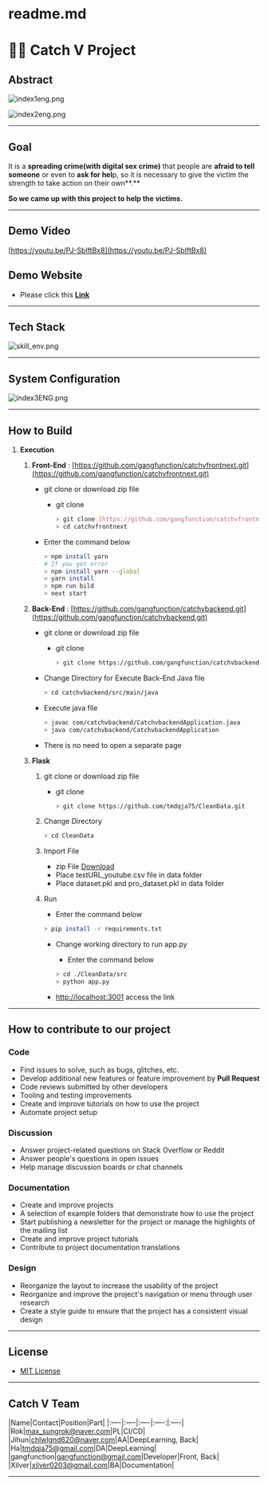 # readme.md

# 🕵️‍♀️ Catch V Project

## Abstract

![index1eng.png](img/index1eng.png)

![index2eng.png](img/index2eng.png)

---

## Goal

 It is a **spreading crime(with digital sex crime)** that people are **afraid to tell someone** or even to **ask for hel**p, so it is necessary to give the victim the strength to take action on their own**.**

**So we came up with this project to help the victims.**

---

## Demo Video

[https://youtu.be/PJ-SbIftBx8](https://youtu.be/PJ-SbIftBx8)

## Demo Website

- Please click this [**Link**](http://catchv.net)

---

## Tech Stack

![skill_env.png](img/skill_env.png)

---

## System Configuration

![index3ENG.png](img/index3ENG.png)

---

## How to Build

1. **Execution**
    1. **Front-End** : [https://github.com/gangfunction/catchvfrontnext.git](https://github.com/gangfunction/catchvfrontnext.git)
        - git clone or download zip file
            - git clone
                
                ```bash
                > git clone [https://github.com/gangfunction/catchvfrontnext.git](https://github.com/gangfunction/catchvfrontnext.git)
                > cd catchvfrontnext
                ```
                
        - Enter the command below
            
            ```bash
            > npm install yarn
            # If you get error
            > npm install yarn --global
            > yarn install
            > npm run bild
            > next start
            ```
            
    2. **Back-End** : [https://github.com/gangfunction/catchvbackend.git](https://github.com/gangfunction/catchvbackend.git)
        - git clone or download zip file
            - git clone
                
                ```bash
                > git clone https://github.com/gangfunction/catchvbackend.git
                ```
                
        - Change Directory for Execute Back-End Java file
            
            ```bash
            > cd catchvbackend/src/main/java
            ```
            
        - Execute java file
            
            ```bash
            > javac com/catchvbackend/CatchvbackendApplication.java
            > java com/catchvbackend/CatchvbackendApplication
            ```
            
        - There is no need to open a separate page
    3. **Flask**
        1. git clone or download zip file
            - git clone
                
                ```bash
                > git clone https://github.com/tmdqja75/CleanData.git
                ```
                
        2. Change Directory
            
            ```bash
            > cd CleanData
            ```
            
        3. Import File
            - zip File [Download](https://drive.google.com/file/d/1xtowuN7dZRAzPMpLzpb2lmwInq6zkrBD/view?usp=sharing)
            - Place testURL_youtube.csv file in data folder
            - Place dataset.pkl and pro_dataset.pkl in data folder
        4. Run
            - Enter the command below
            
            ```bash
            > pip install -r requirements.txt
            ```
            
            - Change working directory to run app.py
                - Enter the command below
                
                ```bash
                > cd ./CleanData/src
                > python app.py
                ```
                
            - [http://localhost:3001](http://localhost:3000/) access the link

---

## **How to contribute to our project**

### Code

- Find issues to solve, such as bugs, glitches, etc.
- Develop additional new features or feature improvement by **Pull Request**
- Code reviews submitted by other developers
- Tooling and testing improvements
- Create and improve tutorials on how to use the project
- Automate project setup

### Discussion

- Answer project-related questions on Stack Overflow or Reddit
- Answer people's questions in open issues
- Help manage discussion boards or chat channels

### Documentation

- Create and improve projects
- A selection of example folders that demonstrate how to use the project
- Start publishing a newsletter for the project or manage the highlights of the mailing list
- Create and improve project tutorials
- Contribute to project documentation translations

### Design

- Reorganize the layout to increase the usability of the project
- Reorganize and improve the project's navigation or menu through user research
- Create a style guide to ensure that the project has a consistent visual design

---

## License

- [MIT License](https://github.com/Catch-V/demo-repository/blob/main/LICENSE)

---

## Catch V Team

|Name|Contact|Position|Part|
|:—-|:—-|:—-|:—-:|:—-|
|Rok|max_sungrok@naver.com|PL|CI/CD|
|Jihun|chlwlgnd620@naver.com|AA|DeepLearning, Back|
|Ha|tmdqja75@gmail.com|DA|DeepLearning|
|gangfunction|gangfunction@gmail.com|Developer|Front, Back|
|Xilver|xilver0203@gmail.com|BA|Documentation|

---
